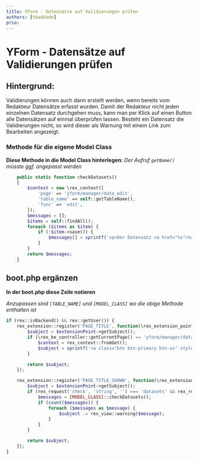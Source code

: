 ```yaml
---
title: YForm - Datensätze auf Validierungen prüfen
authors: [tbaddade]
prio:
---
```


# YForm - Datensätze auf Validierungen prüfen

## Hintergrund:

Validierungen können auch dann erstellt werden, wenn bereits vom Redakteur Datensätze erfasst wurden. Damit der Redakteur nicht jeden einzelnen Datensatz durchgehen muss, kann man per Klick auf einen Button alle Datensätzen auf einmal überprüfen lassen. Besteht ein Datensatz die Validierungen nicht, so wird dieser als Warnung mit einem Link zum Bearbeiten angezeigt.

### Methode für die eigene Model Class

**Diese Methode in die Model Class hinterlegen:**
_Der Aufruf `getName()` müsste ggf. angepasst werden_

```php
    public static function checkDatasets()
    {
        $context = new \rex_context([
            'page' => 'yform/manager/data_edit',
            'table_name' => self::getTableName(),
            'func' => 'edit',
        ]);
        $messages = [];
        $items = self::findAll();
        foreach ($items as $item) {
            if (!$item->save()) {
                $messages[] = sprintf('<p>Der Datensatz <a href="%s">%s</a> hat folgende Fehler</p><ul><li>%s</li></ul>', $context->getUrl(['data_id' => $item->getId()]), $item->getName(), implode('</li><li>', $item->getMessages()));
            }
        }
        return $messages;
    }
```

## boot.php ergänzen

**In der boot.php diese Zeile notieren**

_Anzupassen sind `[TABLE_NAME]` und `[MODEL_CLASS]` wo die obige Methode enthalten ist_
```php
if (rex::isBackend() && rex::getUser()) {
    rex_extension::register('PAGE_TITLE', function(\rex_extension_point $extensionPoint) {
        $subject = $extensionPoint->getSubject();
        if (\rex_be_controller::getCurrentPage() == 'yform/manager/data_edit' && rex_request('table_name') == '[TABLE_NAME]') {
            $context = rex_context::fromGet();
            $subject = sprintf('<a class="btn btn-primary btn-xs" style="float: right;" href="%s">Datensätze überprüfen</a>', $context->getUrl(['check' => 'datasets'])).$subject;
        }

        return $subject;
    });

    rex_extension::register('PAGE_TITLE_SHOWN', function(\rex_extension_point $extensionPoint) {
        $subject = $extensionPoint->getSubject();
        if (rex_request('check', 'string', '') === 'datasets' && rex_request('table_name') == '[TABLE_NAME]') {
            $messages = [MODEL_CLASS]::checkDatasets();
            if (count($messages)) {
                foreach ($messages as $message) {
                    $subject .= rex_view::warning($message);
                }
            }
        }

        return $subject;
    });
}
```
